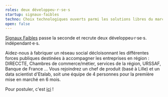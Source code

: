 ```yaml
---
roles: deux développeu·r·se·s
startup: signaux-faibles
techno: Choix technologiques ouverts parmi les solutions libres du marché
open: false
---
```


[Signaux Faibles](https://beta.gouv.fr/startup/signaux-faibles.html) passe la seconde et recrute deux développeu·r·se·s. indépendant·e·s.

<!--more-->

Aidez-nous à fabriquer un réseau social décloisonnant les différentes forces publiques destinées à accompagner les entreprises en région : DIRECCTE, Chambres de commerce/métier, services de la région, URSSAF, Banque de France ... Vous rejoindrez un chef de produit (basé à Lille) et un data scientist d'Etalab, soit une équipe de 4 personnes pour la première mise en marché en 6 mois.

Pour postuler, c'est [ici](mailto:recrutement@beta.gouv.fr) !
